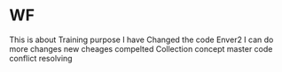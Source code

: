 # WF
This is about Training purpose
I have Changed the code
 Enver2
I can do more changes
new cheages compelted 
Collection concept
master
code conflict resolving
